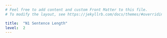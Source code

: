 ```yaml
---
# Feel free to add content and custom Front Matter to this file.
# To modify the layout, see https://jekyllrb.com/docs/themes/#overriding-theme-defaults

title:  "N1 Sentence Length"
level:  2
---
```

<style>
path.regressionLine {
    stroke: #d85040;
    fill: none;
    stroke-width: 1.5;
    stroke-dasharray: 3,5;
  }
</style>

<script src="https://d3js.org/d3.v6.min.js" defer></script>
<script src="https://d3js.org/d3-scale.v3.min.js" defer></script>
<script src="https://unpkg.com/simple-statistics@7.7.0/dist/simple-statistics.min.js" defer></script>
<script src="js/companion_utils_locale-nl.js" defer></script>
<script src="js/companion_utils_colors.js" defer></script>
<script src="js/companion_utils_svg2png.js" defer></script>

<script src="js/companion_chart_N1_sentence-length.js" defer></script>

<div class="chart_float" id="chart_N1_sentence-length"></div>
<div class="chart_float" id="chart_N1_sentence-length-variance"></div>
